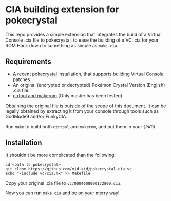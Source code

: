 CIA building extension for pokecrystal
======================================

This repo provides a simple extension that integrates the build of a Virtual Console .cia file to pokecrystal, to ease the building of a VC .cia for your ROM Hack down to something as simple as `make cia`.

Requirements
------------

* A recent [pokecrystal](https://github.com/pret/pokecrystal) installation, that supports building Virtual Console patches.
* An original (encrypted or decrypted) Pokémon Crystal Version (English) .cia file.
* [ctrtool and makerom](https://github.com/profi200/Project_CTR) (Only master has been tested)

Obtaining the original file is outside of the scope of this document. It can be legally obtained by extracting it from your console through tools such as GodMode9 and/or FunkyCIA.

Run `make` to build both `ctrtool` and `makerom`, and put them in your `$PATH`.

Installation
------------

It shouldn't be more complicated than the following:
```
cd <path to pokecrystal>
git clone https://github.com/mid-kid/pokecrystal-cia vc
echo "-include vc/cia.mk" >> Makefile
```

Copy your original .cia file to `vc/0004000000172800.cia`.

Now you can run `make cia` and be on your merry way!
